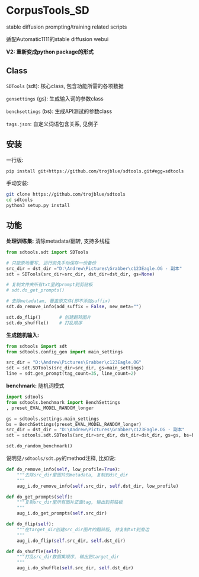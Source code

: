 # CorpusTools_SD

stable diffusion prompting/training related scripts

适配Automatic1111的stable diffusion webui

<p>


**V2: 重新变成python package的形式**



## Class
`SDTools` (sdt): 核心class, 包含功能所需的各项数据

`gensettings` (gs): 生成输入词的参数class

`benchsettings` (bs): 生成API测试的参数class

`tags.json`: 自定义词语包含关系, 见例子


## 安装
一行版:
```bash
pip install git+https://github.com/trojblue/sdtools.git#egg=sdtools
```
手动安装:
```bash
git clone https://github.com/trojblue/sdtools
cd sdtools
python3 setup.py install
```

## 功能

**处理训练集:** 清除metadata/翻转, 支持多线程
```python
from sdtools.sdt import SDTools

# 只能原地覆写, 运行前先手动保存一份备份
src_dir = dst_dir ="D:\Andrew\Pictures\Grabber\c123Eagle.OG - 副本"
sdt = SDTools(src_dir=src_dir, dst_dir=dst_dir, gs=None)

# 复制文件夹所有txt里的prompt到剪贴板
# sdt.do_get_prompts()

# 去除metadatam, 覆盖原文件(即不添加suffix)
sdt.do_remove_info(add_suffix = False, new_meta="")

sdt.do_flip()       # 创建翻转图片
sdt.do_shuffle()    # 打乱顺序
```

**生成随机输入:**

```python
from sdtools import sdt
from sdtools.config_gen import main_settings

src_dir = "D:\Andrew\Pictures\Grabber\c123Eagle.OG"
sdt = sdt.SDTools(src_dir=src_dir, gs=main_settings)
line = sdt.gen_prompt(tag_count=35, line_count=2)
```

**benchmark:** 随机词模式

```python
import sdtools
from sdtools.benchmark import BenchSettings
, preset_EVAL_MODEL_RANDOM_longer

gs = sdtools.settings.main_settings
bs = BenchSettings(preset_EVAL_MODEL_RANDOM_longer)
src_dir = dst_dir = "D:\Andrew\Pictures\Grabber\c123Eagle.OG - 副本"
sdt = sdtools.sdt.SDTools(src_dir=src_dir, dst_dir=dst_dir, gs=gs, bs=bs)

sdt.do_random_benchmark()
```


说明见`/sdtools/sdt.py`的method注释, 比如说:
```python
def do_remove_info(self, low_profile=True):
    """去除src_dir里图片的metadata, 复制到dst_dir
    """
    aug_i.do_remove_info(self.src_dir, self.dst_dir, low_profile)

def do_get_prompts(self):
    """复制src_dir里所有图片正面tag, 输出到剪贴板
    """
    aug_i.do_get_prompts(self.src_dir)

def do_flip(self):
    """在target_dir创建src_dir图片的翻转版, 并复制txt到旁边
    """
    aug_i.do_flip(self.src_dir, self.dst_dir)

def do_shuffle(self):
    """打乱src_dir数据集顺序, 输出到target_dir
    """
    aug_i.do_shuffle(self.src_dir, self.dst_dir)
```

